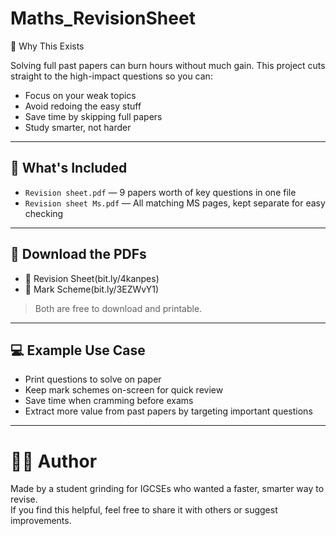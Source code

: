 # Maths_RevisionSheet

🧠 Why This Exists

Solving full past papers can burn hours without much gain. This project cuts straight to the high-impact questions so you can:

- Focus on your weak topics
- Avoid redoing the easy stuff
- Save time by skipping full papers
- Study smarter, not harder

---

## 📂 What's Included

- `Revision sheet.pdf` — 9 papers worth of key questions in one file  
- `Revision sheet Ms.pdf` — All matching MS pages, kept separate for easy checking

---

## 🔗 Download the PDFs

- 📄 Revision Sheet(bit.ly/4kanpes)
- 🧠 Mark Scheme(bit.ly/3EZWvY1)

> Both are free to download and printable.

---

## 💻 Example Use Case

- Print questions to solve on paper
- Keep mark schemes on-screen for quick review
- Save time when cramming before exams
- Extract more value from past papers by targeting important questions

---

# 🙋‍♂️ Author

Made by a student grinding for IGCSEs who wanted a faster, smarter way to revise.  
If you find this helpful, feel free to share it with others or suggest improvements.
